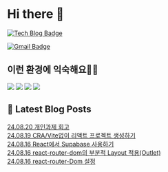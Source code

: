 # Hi there 👋

[![Tech Blog Badge](http://img.shields.io/badge/tistory-black?style=flat-square&logo=Tistory&link=https://codingpracticenote.tistory.com/)](https://codingpracticenote.tistory.com/)
	
[![Gmail Badge](https://img.shields.io/badge/Gmail-d14836?style=flat-square&logo=Gmail&logoColor=white&link=mailto:tkdrnr1215@gmail.com)](mailto:tkdrnr1215@gmail.com)

## 이런 환경에 익숙해요✍🏼

<img src="https://img.shields.io/badge/CSS3-1572B6?style=flat-square&logo=CSS3&logoColor=white"/> </t>
<img src="https://img.shields.io/badge/HTML5-E34F26?style=flat-square&logo=HTML5&logoColor=white"/> 
<img src="https://img.shields.io/badge/JavaScript-F7DF1E?style=flat-square&logo=JavaScript&logoColor=white"/>
<img src="https://img.shields.io/badge/TypeScript-3178C6?style=flat-square&logo=TypeScript&logoColor=white"/>

## 📕 Latest Blog Posts

<a href=https://codingpracticenote.tistory.com/304>24.08.20 개인과제 회고</a></br><a href=https://codingpracticenote.tistory.com/302>24.08.19 CRA/Vite없이 리액트 프로젝트 생성하기</a></br><a href=https://codingpracticenote.tistory.com/301>24.08.16 React에서 Supabase 사용하기</a></br><a href=https://codingpracticenote.tistory.com/300>24.08.16 react-router-dom의 부분적 Layout 적용(Outlet)</a></br><a href=https://codingpracticenote.tistory.com/299>24.08.16 react-router-Dom 설정</a></br>